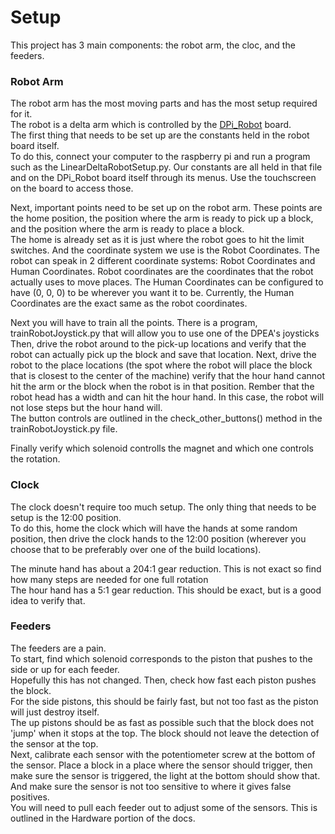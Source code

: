 # Setup

This project has 3 main components: the robot arm, the cloc, and the feeders.  
  
### Robot Arm
The robot arm has the most moving parts and has the most setup required for it.  
The robot is a delta arm which is controlled by the [DPi_Robot](https://github.com/dpengineering/DPi_Robot) board.  
The first thing that needs to be set up are the constants held in the robot board itself.  
To do this, connect your computer to the raspberry pi and run a program such as the LinearDeltaRobotSetup.py. Our constants are all held
in that file and on the DPi_Robot board itself through its menus. Use the touchscreen on the board to access those.  
  
Next, important points need to be set up on the robot arm. These points are the home position, the position where the arm is ready to pick up a block, and the position where the arm is ready to place a block.  
The home is already set as it is just where the robot goes to hit the limit switches. And the coordinate system we use is the Robot Coordinates. 
The robot can speak in 2 different coordinate systems: Robot Coordinates and Human Coordinates. 
Robot coordinates are the coordinates that the robot actually uses to move places. The Human Coordinates can be configured 
to have (0, 0, 0) to be wherever you want it to be. Currently, the Human Coordinates are the exact same as the robot coordinates.  
  
Next you will have to train all the points. There is a program, trainRobotJoystick.py that will allow you to use one of the DPEA's joysticks
Then, drive the robot around to the pick-up locations and verify that the robot can actually pick up the block and save that location. 
Next, drive the robot to the place locations (the spot where the robot will place the block that is closest to the center of the machine) verify that the hour hand cannot hit the 
arm or the block when the robot is in that position. Rember that the robot head has a width and can hit the hour hand. In this case, the robot will not lose steps but the hour hand will.  
The button controls are outlined in the check_other_buttons() method in the trainRobotJoystick.py file.   

Finally verify which solenoid controlls the magnet and which one controls the rotation.

### Clock
The clock doesn't require too much setup. The only thing that needs to be setup is the 12:00 position.  
To do this, home the clock which will have the hands at some random position, then drive the clock hands to the 12:00 position (wherever you choose that to be preferably over one of the build locations).  
  
The minute hand has about a 204:1 gear reduction. This is not exact so find how many steps are needed for one full rotation  
The hour hand has a 5:1 gear reduction. This should be exact, but is a good idea to verify that.

### Feeders

The feeders are a pain.  
To start, find which solenoid corresponds to the piston that pushes to the side or up for each feeder.  
Hopefully this has not changed. Then, check how fast each piston pushes the block.  
For the side pistons, this should be fairly fast, but not too fast as the piston will just destroy itself.  
The up pistons should be as fast as possible such that the block does not 'jump' when it stops at the top. The block should not leave the 
detection of the sensor at the top.  
Next, calibrate each sensor with the potentiometer screw at the bottom of the sensor. Place a block in a place where the sensor should trigger,
then make sure the sensor is triggered, the light at the bottom should show that. And make sure the sensor is not too sensitive to where it gives false positives.  
You will need to pull each feeder out to adjust some of the sensors. This is outlined in the Hardware portion of the docs.